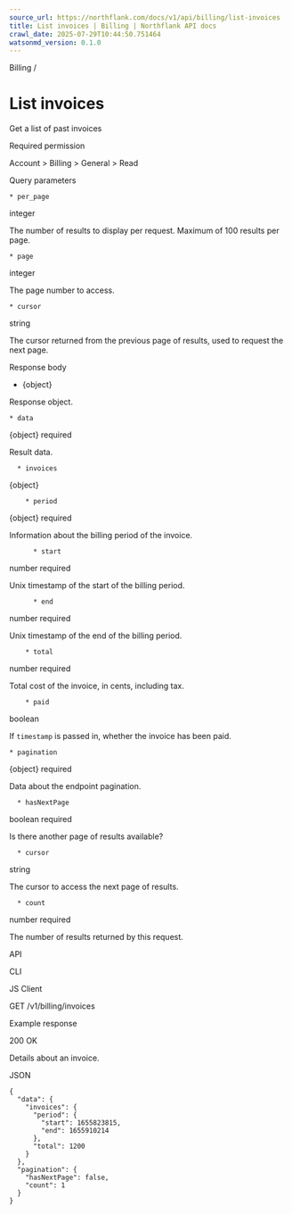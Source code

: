 ```yaml
---
source_url: https://northflank.com/docs/v1/api/billing/list-invoices
title: List invoices | Billing | Northflank API docs
crawl_date: 2025-07-29T10:44:50.751464
watsonmd_version: 0.1.0
---
```


Billing / 

# List invoices

Get a list of past invoices

Required permission

Account > Billing > General > Read

Query parameters

    * per_page

integer

The number of results to display per request. Maximum of 100 results per page.

    * page

integer

The page number to access.

    * cursor

string

The cursor returned from the previous page of results, used to request the next page.




Response body

  * {object}

Response object.

    * data

{object} required

Result data.

      * invoices

{object}

        * period

{object} required

Information about the billing period of the invoice.

          * start

number required

Unix timestamp of the start of the billing period.

          * end

number required

Unix timestamp of the end of the billing period.

        * total

number required

Total cost of the invoice, in cents, including tax.

        * paid

boolean

If `timestamp` is passed in, whether the invoice has been paid.

    * pagination

{object} required

Data about the endpoint pagination.

      * hasNextPage

boolean required

Is there another page of results available?

      * cursor

string

The cursor to access the next page of results.

      * count

number required

The number of results returned by this request.




API

CLI

JS Client

GET /v1/billing/invoices

Example response

200 OK

Details about an invoice.

JSON
    
    
    {
      "data": {
        "invoices": {
          "period": {
            "start": 1655823815,
            "end": 1655910214
          },
          "total": 1200
        }
      },
      "pagination": {
        "hasNextPage": false,
        "count": 1
      }
    }